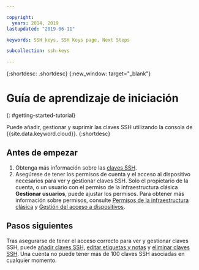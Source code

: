 ```yaml
---

copyright:
  years: 2014, 2019
lastupdated: "2019-06-11"

keywords: SSH keys, SSH Keys page, Next Steps

subcollection: ssh-keys

---
```


{:shortdesc: .shortdesc}
{:new_window: target="_blank"}

# Guía de aprendizaje de iniciación
{: #getting-started-tutorial}

Puede añadir, gestionar y suprimir las claves SSH utilizando la consola de {{site.data.keyword.cloud}}.
{:shortdesc}

## Antes de empezar
1. Obtenga más información sobre las [claves SSH](/docs/infrastructure/ssh-keys?topic=ssh-keys-about-ssh-keys).
2. Asegúrese de tener los permisos de cuenta y el acceso al dispositivo necesarios para ver y gestionar claves SSH. Solo el propietario de la cuenta, o un usuario con el permiso de la infraestructura clásica **Gestionar usuarios**, puede ajustar los permisos. Para obtener más información sobre permisos, consulte [Permisos de la infraestructura clásica](/docs/iam?topic=iam-infrapermission#infrapermission) y [Gestión del acceso a dispositivos](/docs/vsi?topic=virtual-servers-managing-device-access).

## Pasos siguientes

Tras asegurarse de tener el acceso correcto para ver y gestionar claves SSH, puede [añadir claves SSH](/docs/infrastructure/ssh-keys?topic=ssh-keys-adding-an-ssh-key#adding-an-ssh-key), [editar etiquetas y notas](/docs/infrastructure/ssh-keys?topic=ssh-keys-editing-details-for-an-ssh-key#editing-details-for-an-ssh-key) y [eliminar claves SSH](/docs/infrastructure/ssh-keys?topic=ssh-keys-removing-an-ssh-key#removing-an-ssh-key). Una cuenta no puede tener más de 100 claves SSH asociadas en cualquier momento.

